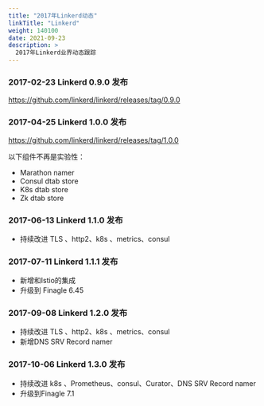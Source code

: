 ```yaml
---
title: "2017年Linkerd动态"
linkTitle: "Linkerd"
weight: 140100
date: 2021-09-23
description: >
  2017年Linkerd业界动态跟踪
---
```




### 2017-02-23 Linkerd 0.9.0 发布

https://github.com/linkerd/linkerd/releases/tag/0.9.0

### 2017-04-25 Linkerd 1.0.0 发布

https://github.com/linkerd/linkerd/releases/tag/1.0.0

以下组件不再是实验性：

- Marathon namer
- Consul dtab store
- K8s dtab store
- Zk dtab store

### 2017-06-13 Linkerd 1.1.0 发布

- 持续改进 TLS 、http2、k8s 、metrics、consul

### 2017-07-11 Linkerd 1.1.1 发布

- 新增和Istio的集成
- 升级到 Finagle 6.45 

### 2017-09-08 Linkerd 1.2.0 发布

- 持续改进 TLS 、http2、k8s 、metrics、consul
- 新增DNS SRV Record namer

### 2017-10-06 Linkerd 1.3.0 发布

- 持续改进 k8s 、Prometheus、consul、Curator、DNS SRV Record namer 
- 升级到Finagle 7.1

